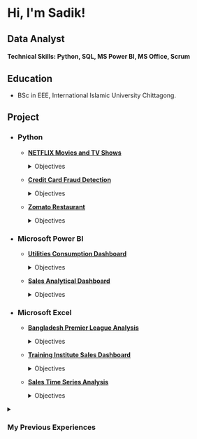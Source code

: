 # Hi, I'm Sadik! 

## Data Analyst

#### Technical Skills: Python, SQL, MS Power BI, MS Office, Scrum

## Education
- BSc in EEE, International Islamic University Chittagong.

## Project
 - ### Python
	- [**NETFLIX Movies and TV Shows**](https://github.com/md-sadik-hossen/Netflix-Movies-and-TV-Shows)
		<details>
		  <summary>Objectives</summary>

		- Analyzed the data and generated insights to know which type of TV shows/movies producing and growing their business in different countries with various cultures.
		- Developed a movie/TV show recommendation function where users can search for a specific movie or TV show by its name. Upon entering the title, the system generates recommendations based on similar content.

      		 ![Netflix Cover](https://github.com/Sadikctg/Project_3_Netflix_Movies_and_TV_Shows_EDA-/blob/main/netflix_page_cover.jpg)

	- [**Credit Card Fraud Detection**](https://github.com/md-sadik-hossen/Credit-Card-Fraud-Detection)
 		<details>
		  <summary>Objectives</summary>

		- Utilizing data encompassing transaction time, amount, and transformed features, various classification models are employed to accurately classify transactions as authentic or fraudulent, followed by comparing different model-building techniques and evaluating their performance through various metrics.
		- In exploring transaction patterns, we investigate consecutive fraud occurrences to reveal potential follow-up scams, analyze transaction amounts for discrepancies between legitimate and fraudulent transactions, identify peak periods of fraud risk throughout the day and week, examine how fraud rates correlate with high transaction volumes, and scrutinize moments of unusually high fraud rates for underlying factors.

	- [**Zomato Restaurant**](https://github.com/md-sadik-hossen/Zomato-Restaurant-Data-Analysis)
		 <details>
		   <summary>Objectives</summary>   

		- Performing EDA facilitates the identification of trends and patterns in customer preferences across various locations and factors, aiding in strategic decision-making for menu offerings, pricing strategies, and geographical expansion plans.
		- Predicting customer satisfaction levels based on various restaurant features and attributes, leveraging machine learning techniques to optimize decision-making for menu offerings, pricing strategies, and geographic expansion plans.

 - ### Microsoft Power BI
	- [**Utilities Consumption Dashboard**](https://github.com/md-sadik-hossen/Utilities-Consumption-Dashboard)
		 <details>
		   <summary>Objectives</summary>

		- Analyzing the cost breakdowns of gas, water, and electricity consumption, identifying areas of high expenditure and potential inefficiencies, and developing optimization strategies aimed at reducing costs while maintaining or improving service quality across all utilities.
		- Comparing utility consumption and costs across cities, identifying regional disparities and trends, informs targeted interventions and policy adjustments for promoting sustainability and efficiency while evaluating city performance in resource management and cost-effectiveness.

	- [**Sales Analytical Dashboard**](https://github.com/md-sadik-hossen/Sales-Dashboard)
		<details>
		  <summary>Objectives</summary>

		- Developing a dynamic Excel dashboard that utilizes Pivot Tables, Pivot Charts, and other visualization techniques to present comprehensive insights into sales performance, market trends, and profitability metrics.
		- Implementing data cleaning, transformation, and modeling techniques to ensure the accuracy and reliability of the analysis. Generate actionable insights from the dataset, including identifying top-performing products, regions, and sales teams, as well as analyzing trends in sales revenue, customer behavior, and advertising effectiveness.
  
		  ![Dashboard](https://github.com/Sadikctg/Project_6_Sales_Dashboard_with_PowerBI/blob/main/images/Sales%20Dashboard%20-%2004_page-0001.jpg)

 - ### Microsoft Excel
	- [**Bangladesh Premier League Analysis**](https://github.com/md-sadik-hossen/BPL-Analytics-Cricket-DASHBOARD)
		<details>
		  <summary>Objectives</summary>

		- Analyzing BPL data from 2012 to 2020, encompassing match outcomes, venue statistics, player performance, and team data, aids stakeholders, analysts, and team management in making informed decisions based on historical insights.
		- Ensuring the reliability and accuracy of the dashboard through efficient processing and transformation of raw data, reducing data-related errors by 25%, aims to instill stakeholders' confidence in the information presented, facilitating trusted data-driven decision-making processes.

	- [**Training Institute Sales Dashboard**](https://github.com/md-sadik-hossen/Training-Institute-Sales-Dashboard)
		<details>
		  <summary>Objectives</summary>

		- Analyzing total revenue, quantity sold, profit margins, COGS, and transaction volumes reveals trends and improvement areas. Evaluating top-performing cities and training levels guides resource allocation and marketing strategies, enhancing profitability and revenue.
		- Assessing the effectiveness of advertising channels, such as YouTube, Google Ads, WhatsApp, Company Website, Facebook Page, and Television Ads, in generating leads and revenue while analyzing advertising distribution to optimize marketing spend and improve ROI.

	- [**Sales Time Series Analysis**](https://github.com/md-sadik-hossen/Sales-Time-Series-Analysis)
		<details>
		  <summary>Objectives</summary>

		- Developing a dashboard providing detailed insights into sales performance over various time periods, including monthly, quarterly, and yearly metrics, empowers stakeholders to analyze trends, identify seasonality, and make informed decisions.
		- Incorporating customizable reporting features, the dashboard allows users to tailor their analysis, selecting relevant time periods, metrics, and visualization styles. This flexibility caters to diverse user needs, enhancing decision-making effectiveness.

    		 ![Sales](https://github.com/Sadikctg/Project_8_Sales_Time_Series_Analysis_Dashboard_Excel/blob/main/images/Sales%20Analysis%20001-cropped.jpg)

<details>
<summary><h3>My Previous Experiences</h3></summary>

### Ulterior Engineering International
#### Electrical Design Engineer | March 2022- August 2022
- Prepared and corrected site drawings using AutoCAD and produced hand-drawn field sketches to meet industry standards and execution plans.
- Designed PLC-related projects, programming and control panel design using TIA Portal.
- Provided guidance and training in the field of electrical automation to students.

### Sotej
#### Organic Farmer | October 2019 - Present
- Produced high-quality, nutrient-rich food using ZBNF and other natural farming models.
- Increased soil health and productivity by reducing environmental impact.
- Couldn't accomplish market demand size and color and build trust in consumer mind due to certification.
- Failed to control pests in the rainy season due to proper guidance of industry expertise.
<details>
<summary><h3>What Inspired Me to Become a Full-Time Organic Farmer:</h3></summary>

I underwent surgery in 2012 to address a blasted gallbladder, only to discover that the underlying cause was linked to pesticide residue or heavy metal contamination. This revelation likely prompted deeper questions about environmental and health concerns, raising awareness about the potential dangers of exposure to such toxins in everyday life. This experience may have sparked my interest in advocating for cleaner and safer environments, as well as promoting awareness about the importance of regulating pesticide use and monitoring heavy metal contamination in food and water sources. Additionally, it may have inspired me to explore avenues for personal health and wellness, including dietary changes and lifestyle adjustments to minimize exposure to harmful substances. 

### Transition from Full-Time to Part-Time Farming:

- Challenges of organic farming:
	- Higher production costs: Organic vegetable production costs are 45% higher during the initial stages compared to conventional farming methods.
	- Poor aesthetics: Organic vegetables often lack the vibrant colors associated with conventionally grown produce.
	- Absence of certification: Governmental lack of organic certification processes leaves organic farmers without official validation, undermining consumer trust.
 	- Organic Pest Control and Industry Guidance: During the rainy season, the farm grappled with pest infestations, causing significant damage to crops and impacting yield. Despite efforts to combat pests, the lack of guidance from industry experts proved to be a major hurdle. Without access to expert knowledge and best practices in pest management, the farm struggled to implement effective control measures, resulting in losses and setbacks.

- Market limitations:
	- Lack of knowledge: General consumers lack knowledge about pesticide residue, heavy metal contamination, and food safety standards, exacerbating concerns about the safety of agricultural produce.
	- Consumer reluctance: Despite concerns about food safety, consumers are unwilling to pay a premium for organic vegetables compared to conventional options.
	- Marketing challenges: Inadequate consumer demand and price sensitivity make it difficult to sell organic vegetables profitably, forcing many farmers to reconsider full-time farming.
<details>
<details>
<summary><h3>Why I Became a Data Analyst:</h3></summary>

- As I delved deeper into this newfound passion, I found solace and purpose in the meticulous collection and analysis of data from my agriculture farm. Each day, as I meticulously recorded observations and tracked my journey, I began to realize the transformative power of data. It wasn't just numbers and figures; it was the roadmap to a better, more sustainable future.

- Driven by a burning desire to make a difference, my journey to becoming a data analyst took flight. Armed with a wealth of information gathered from the fields, I embarked on a quest to optimize farming practices, boost crop yield, and minimize resource usage. It wasn't just about profitability anymore; it was about nurturing the land, respecting its bounties, and ensuring the prosperity of generations to come.

- Yet, amidst my fervent pursuit, I couldn't shake off the lingering shadows of ignorance and indifference that plagued our society. The stark reality of a populace unaware of the dangers lurking in their food and oblivious to the sacrifices of those toiling in the fields haunted me. It wasn't just about farming anymore; it was about bridging the gap between knowledge and action, about empowering communities to demand better, safer choices.

- But as I stood at the crossroads of uncertainty, faced with the harsh realities of market limitations and consumer reluctance, I found myself torn between my passion for farming and the harsh realities of economic survival. The transition from full-time farmer to part-time seemed inevitable, a bittersweet compromise between my dreams and the harsh dictates of reality.

- Yet, even as I scaled back my commitments, the flame of hope burned bright within me. For I knew that my journey was far from over. Armed with data as my sword and passion as my shield, I vowed to continue the fight, to champion a future where every seed sown was a promise of prosperity, every harvest reaped a testament to resilience, and every decision made a step towards a brighter tomorrow.



